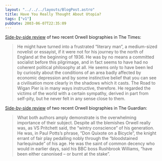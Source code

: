 ```yaml
---
layout: "../../../layouts/BlogPost.astro"
title: Have You Really Thought About Utopia?
tags: ["v1"]
pubDate: 2003-06-07T22:35:09
---
```


[Side-by-side review][1] of two recent Orwell biographies in The Times:

> He might have turned into a frustrated &#8220;literary man&#8221;, a medium-sized novelist or essayist, if it were not for his journey to the north of England at the beginning of 1936. He was by no means a committed socialist before this pilgrimage, and in fact seems to have had no coherent political philosophy at all. He seems only to have been led by curiosity about the conditions of an area badly affected by economic depression and by some instinctive belief that you can see a civilisation more clearly in the shadows which it casts. The Road to Wigan Pier is in many ways instructive, therefore. He regarded the victims of the world with a certain sympathy, derived in part from self-pity, but he never felt in any sense close to them.

[Side-by-side review][2] of two recent Orwell biographies in The Guardian:

> What both authors amply demonstrate is the overwhelming importance of their subject. Despite all the blemishes Orwell really was, as VS Pritchett said, the &#8220;wintry conscience&#8221; of his generation. He was, in Paul Potts&#8217;s phrase, &#8220;Don Quixote on a Bicycle&#8221;, the knight errant of fair play pedalling nobly through the &#8220;bloodstained harlequinade&#8221; of his age. He was the saint of common decency who would in earlier days, said his BBC boss Rushbrook Williams, &#8220;have been either canonised &#8211; or burnt at the stake&#8221;.

[1]: http://www.timesonline.co.uk/article/0,,923-694070,00.html "The Times: Blair on the road to Orwell"
[2]: http://books.guardian.co.uk/review/story/0,12084,971970,00.html "The Guardian: The saint of common decency"
